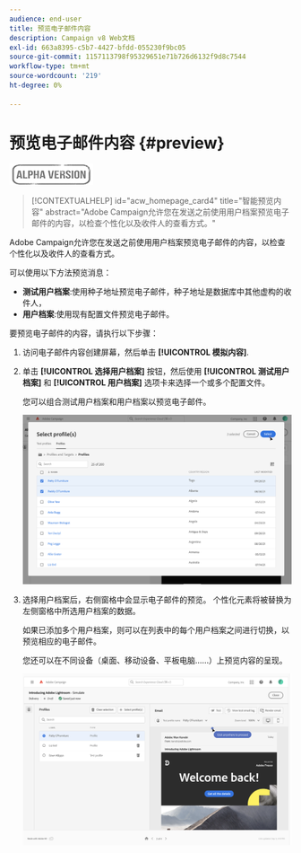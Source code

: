 ```yaml
---
audience: end-user
title: 预览电子邮件内容
description: Campaign v8 Web文档
exl-id: 663a8395-c5b7-4427-bfdd-055230f9bc05
source-git-commit: 1157113798f95329651e71b726d6132f9d8c7544
workflow-type: tm+mt
source-wordcount: '219'
ht-degree: 0%

---
```


# 预览电子邮件内容 {#preview}

![](../assets/do-not-localize/badge.png)

>[!CONTEXTUALHELP]
>id="acw_homepage_card4"
>title="智能预览内容"
>abstract="Adobe Campaign允许您在发送之前使用用户档案预览电子邮件的内容，以检查个性化以及收件人的查看方式。"

Adobe Campaign允许您在发送之前使用用户档案预览电子邮件的内容，以检查个性化以及收件人的查看方式。

可以使用以下方法预览消息：

* **测试用户档案**:使用种子地址预览电子邮件，种子地址是数据库中其他虚构的收件人，
* **用户档案**:使用现有配置文件预览电子邮件。

要预览电子邮件的内容，请执行以下步骤：

1. 访问电子邮件内容创建屏幕，然后单击 **[!UICONTROL 模拟内容]**.

1. 单击 **[!UICONTROL 选择用户档案]** 按钮，然后使用 **[!UICONTROL 测试用户档案]** 和 **[!UICONTROL 用户档案]** 选项卡来选择一个或多个配置文件。

   您可以组合测试用户档案和用户档案以预览电子邮件。

   ![](assets/preview-profile.png)

1. 选择用户档案后，右侧窗格中会显示电子邮件的预览。 个性化元素将被替换为左侧窗格中所选用户档案的数据。

   如果已添加多个用户档案，则可以在列表中的每个用户档案之间进行切换，以预览相应的电子邮件。

   您还可以在不同设备（桌面、移动设备、平板电脑……）上预览内容的呈现。

   ![](assets/preview.png)
